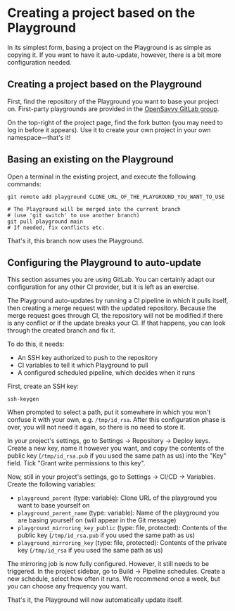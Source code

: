 # Creating a project based on the Playground

In its simplest form, basing a project on the Playground is as simple as copying it.
If you want to have it auto-update, however, there is a bit more configuration needed.

## Creating a project based on the Playground

First, find the repository of the Playground you want to base your project on.
First-party playgrounds are provided in the [OpenSavvy GitLab group](https://gitlab.com/opensavvy/playgrounds).

On the top-right of the project page, find the fork button (you may need to log in before it appears).
Use it to create your own project in your own namespace—that's it!

## Basing an existing on the Playground

Open a terminal in the existing project, and execute the following commands:
```shell
git remote add playground CLONE_URL_OF_THE_PLAYGROUND_YOU_WANT_TO_USE

# The Playground will be merged into the current branch
# (use 'git switch' to use another branch)
git pull playground main
# If needed, fix conflicts etc.
```

That's it, this branch now uses the Playground. 

## Configuring the Playground to auto-update

This section assumes you are using GitLab.
You can certainly adapt our configuration for any other CI provider, but it is left as an exercise.

The Playground auto-updates by running a CI pipeline in which it pulls itself, then creating a merge request with the updated repository.
Because the merge request goes through CI, the repository will not be modified if there is any conflict or if the update breaks your CI.
If that happens, you can look through the created branch and fix it.

To do this, it needs:
- An SSH key authorized to push to the repository
- CI variables to tell it which Playground to pull
- A configured scheduled pipeline, which decides when it runs

First, create an SSH key:
```shell
ssh-keygen
```
When prompted to select a path, put it somewhere in which you won't confuse it with your own, e.g. `/tmp/id_rsa`.
After this configuration phase is over, you will not need it again, so there is no need to store it.

In your project's settings, go to Settings → Repository → Deploy keys.
Create a new key, name it however you want, and copy the contents of the public key (`/tmp/id_rsa.pub` if you used the same path as us) into the "Key" field. Tick "Grant write permissions to this key".

Now, still in your project's settings, go to Settings → CI/CD → Variables.
Create the following variables:
- `playground_parent` (type: variable): Clone URL of the playground you want to base yourself on
- `playground_parent_name` (type: variable): Name of the playground you are basing yourself on (will appear in the Git message)
- `playground_mirroring_key_public` (type: file, protected): Contents of the public key (`/tmp/id_rsa.pub` if you used the same path as us)
- `playground_mirroring_key` (type: file, protected): Contents of the private key (`/tmp/id_rsa` if you used the same path as us)

The mirroring job is now fully configured. However, it still needs to be triggered.
In the project sidebar, go to Build → Pipeline schedules.
Create a new schedule, select how often it runs.
We recommend once a week, but you can choose any frequency you want.

That's it, the Playground will now automatically update itself.
